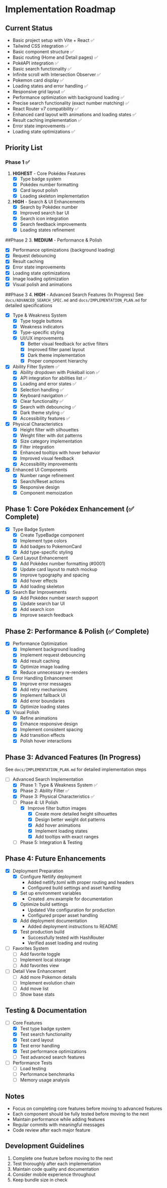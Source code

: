 # Implementation Roadmap

## Current Status
- Basic project setup with Vite + React ✅
- Tailwind CSS integration ✅
- Basic component structure ✅
- Basic routing (Home and Detail pages) ✅
- PokéAPI integration ✅
- Basic search functionality ✅
- Infinite scroll with Intersection Observer ✅
- Pokemon card display ✅
- Loading states and error handling ✅
- Responsive grid layout ✅
- Performance optimization with background loading ✅
- Precise search functionality (exact number matching) ✅
- React Router v7 compatibility ✅
- Enhanced card layout with animations and loading states ✅
- Result caching implementation ✅
- Error state improvements ✅
- Loading state optimizations ✅

## Priority List

### Phase 1 ✅
1. **HIGHEST** - Core Pokédex Features
   - [x] Type badge system
   - [x] Pokédex number formatting
   - [x] Card layout polish
   - [x] Loading skeleton implementation

2. **HIGH** - Search & UI Enhancements
   - [x] Search by Pokédex number
   - [x] Improved search bar UI
   - [x] Search icon integration
   - [x] Search feedback improvements
   - [x] Loading states refinement

##Phase 2
3. **MEDIUM** - Performance & Polish
   - [x] Performance optimizations (background loading)
   - [x] Request debouncing
   - [x] Result caching
   - [x] Error state improvements
   - [x] Loading state optimizations
   - [x] Image loading optimization
   - [x] Visual polish and animations

##Phase 3
4. **HIGH** - Advanced Search Features (In Progress)
   See `docs/ADVANCED_SEARCH_SPEC.md` and `docs/IMPLEMENTATION_PLAN.md` for detailed specifications
   - [x] Type & Weakness System
     - [x] Type toggle buttons
     - [x] Weakness indicators
     - [x] Type-specific styling
     - [x] UI/UX improvements
       - [x] Better visual feedback for active filters
       - [x] Improved filter panel layout
       - [x] Dark theme implementation
       - [x] Proper component hierarchy
   - [x] Ability Filter System ✅
     - [x] Ability dropdown with Pokéball icon ✅
     - [x] API integration for abilities list ✅
     - [x] Loading and error states ✅
     - [x] Selection handling ✅
     - [x] Keyboard navigation ✅
     - [x] Clear functionality ✅
     - [x] Search with debouncing ✅
     - [x] Dark theme styling ✅
     - [x] Accessibility features ✅
   - [x] Physical Characteristics
     - [x] Height filter with silhouettes
     - [x] Weight filter with dot patterns
     - [x] Size category implementation
     - [x] Filter integration
     - [x] Enhanced tooltips with hover behavior
     - [x] Improved visual feedback
     - [x] Accessibility improvements
   - [x] Enhanced UI Components
     - [x] Number range refinement
     - [x] Search/Reset actions
     - [x] Responsive design
     - [x] Component memoization

## Phase 1: Core Pokédex Enhancement (✅ Complete)
- [x] Type Badge System
  - [x] Create TypeBadge component
  - [x] Implement type colors
  - [x] Add badges to PokemonCard
  - [x] Add type-specific styling

- [x] Card Layout Enhancement
  - [x] Add Pokédex number formatting (#0001)
  - [x] Update card layout to match mockup
  - [x] Improve typography and spacing
  - [x] Add hover effects
  - [x] Add loading skeleton

- [x] Search Bar Improvements
  - [x] Add Pokédex number search support
  - [x] Update search bar UI
  - [x] Add search icon
  - [x] Improve search feedback

## Phase 2: Performance & Polish (✅ Complete)
- [x] Performance Optimization
  - [x] Implement background loading
  - [x] Implement request debouncing
  - [x] Add result caching
  - [x] Optimize image loading
  - [x] Reduce unnecessary re-renders

- [x] Error Handling Enhancement
  - [x] Improve error messages
  - [x] Add retry mechanisms
  - [x] Implement fallback UI
  - [x] Add error boundaries
  - [x] Optimize loading states

- [x] Visual Polish
  - [x] Refine animations
  - [x] Enhance responsive design
  - [x] Implement consistent spacing
  - [x] Add transition effects
  - [x] Polish hover interactions

## Phase 3: Advanced Features (In Progress)
See `docs/IMPLEMENTATION_PLAN.md` for detailed implementation steps
- [ ] Advanced Search Implementation
  - [x] Phase 1: Type & Weakness System ✅
  - [x] Phase 2: Ability Filter ✅
  - [x] Phase 3: Physical Characteristics ✅
  - [ ] Phase 4: UI Polish
    - [x] Improve filter button images
      - [x] Create more detailed height silhouettes
      - [x] Design better weight dot patterns
      - [x] Add hover animations
      - [x] Implement loading states
      - [x] Add tooltips with exact ranges
  - [ ] Phase 5: Integration & Testing

## Phase 4: Future Enhancements
- [x] Deployment Preparation
  - [x] Configure Netlify deployment
    - Added netlify.toml with proper routing and headers
    - Configured build settings and asset handling
  - [x] Set up environment variables
    - Created .env.example for documentation
  - [x] Optimize build settings
    - Updated Vite configuration for production
    - Configured proper asset handling
  - [x] Add deployment documentation
    - Added deployment instructions to README
  - [x] Test production build
    - Successfully tested with HashRouter
    - Verified asset loading and routing

- [ ] Favorites System
  - [ ] Add favorite toggle
  - [ ] Implement local storage
  - [ ] Add favorites view

- [ ] Detail View Enhancement
  - [ ] Add more Pokemon details
  - [ ] Implement evolution chain
  - [ ] Add move list
  - [ ] Show base stats

## Testing & Documentation
- [ ] Core Features
  - [x] Test type badge system
  - [x] Test search functionality
  - [x] Test card layout
  - [x] Test error handling
  - [x] Test performance optimizations
  - [ ] Test advanced search features

- [ ] Performance Tests
  - [ ] Load testing
  - [ ] Performance benchmarks
  - [ ] Memory usage analysis

## Notes
- Focus on completing core features before moving to advanced features
- Each component should be fully tested before moving to the next
- Maintain performance while adding features
- Regular commits with meaningful messages
- Code review after each major feature

## Development Guidelines
1. Complete one feature before moving to the next
2. Test thoroughly after each implementation
3. Maintain code quality and documentation
4. Consider mobile experience throughout
5. Keep bundle size in check 